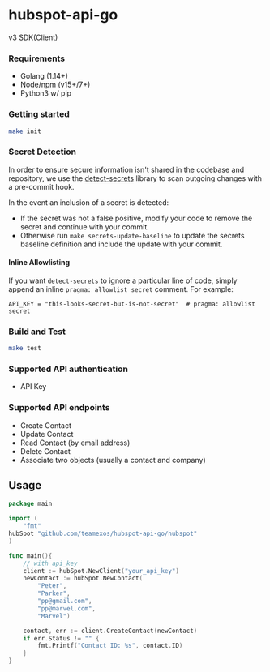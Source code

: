 # hubspot-api-go

v3 SDK(Client)

### Requirements

- Golang (1.14+)
- Node/npm (v15+/7+)
- Python3 w/ pip

### Getting started

```sh
make init
```

### Secret Detection

In order to ensure secure information isn't shared in the codebase and
repository, we use the [detect-secrets](https://github.com/Yelp/detect-secrets)
library to scan outgoing changes with a pre-commit hook.

In the event an inclusion of a secret is detected:

- If the secret was not a false positive, modify your code to remove the secret
and continue with your commit.
- Otherwise run `make secrets-update-baseline` to update the secrets baseline
definition and include the update with your commit.

#### Inline Allowlisting

If you want `detect-secrets` to ignore a particular line of code, simply append
an inline `pragma: allowlist secret` comment. For example:

`API_KEY = "this-looks-secret-but-is-not-secret"  # pragma: allowlist secret `

### Build and Test

```sh
make test
```

### Supported API authentication

  - API Key

### Supported API endpoints

  - Create Contact
  - Update Contact
  - Read Contact (by email address)
  - Delete Contact
  - Associate two objects (usually a contact and company)

## Usage

```go
package main

import (
	"fmt"
hubSpot "github.com/teamexos/hubspot-api-go/hubspot"
)

func main(){
    // with api_key
    client := hubSpot.NewClient("your_api_key")
    newContact := hubSpot.NewContact(
        "Peter",
        "Parker",
        "pp@gmail.com",
        "pp@marvel.com",
        "Marvel")

    contact, err := client.CreateContact(newContact)
    if err.Status != "" {
        fmt.Printf("Contact ID: %s", contact.ID)
    }
}
```
